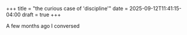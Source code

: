 +++
title = "the curious case of 'discipline'"
date = 2025-09-12T11:41:15-04:00
draft = true
+++

A few months ago I conversed 